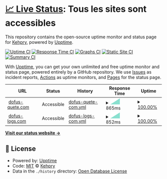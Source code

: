 # [📈 Live Status](https://Kehpry.github.io/phishcheck): <!--live status--> **Tous les sites sont accessibles**

This repository contains the open-source uptime monitor and status page for [Kehpry](https://Kehpry.github.io/phishcheck), powered by [Upptime](https://github.com/upptime/upptime).

[![Uptime CI](https://github.com/Kehpry/phishcheck/workflows/Uptime%20CI/badge.svg)](https://github.com/Kehpry/phishcheck/actions?query=workflow%3A%22Uptime+CI%22)
[![Response Time CI](https://github.com/Kehpry/phishcheck/workflows/Response%20Time%20CI/badge.svg)](https://github.com/Kehpry/phishcheck/actions?query=workflow%3A%22Response+Time+CI%22)
[![Graphs CI](https://github.com/Kehpry/phishcheck/workflows/Graphs%20CI/badge.svg)](https://github.com/Kehpry/phishcheck/actions?query=workflow%3A%22Graphs+CI%22)
[![Static Site CI](https://github.com/Kehpry/phishcheck/workflows/Static%20Site%20CI/badge.svg)](https://github.com/Kehpry/phishcheck/actions?query=workflow%3A%22Static+Site+CI%22)
[![Summary CI](https://github.com/Kehpry/phishcheck/workflows/Summary%20CI/badge.svg)](https://github.com/Kehpry/phishcheck/actions?query=workflow%3A%22Summary+CI%22)

With [Upptime](https://upptime.js.org), you can get your own unlimited and free uptime monitor and status page, powered entirely by a GitHub repository. We use [Issues](https://github.com/Kehpry/phishcheck/issues) as incident reports, [Actions](https://github.com/Kehpry/phishcheck/actions) as uptime monitors, and [Pages](https://Kehpry.github.io/phishcheck) for the status page.

<!--start: status pages-->
<!-- This summary is generated by Upptime (https://github.com/upptime/upptime) -->
<!-- Do not edit this manually, your changes will be overwritten -->
<!-- prettier-ignore -->
| URL | Status | History | Response Time | Uptime |
| --- | ------ | ------- | ------------- | ------ |
| <img alt="" src="https://favicons.githubusercontent.com/dofus-quete.com" height="13"> [dofus-quete.com](https://dofus-quete.com/) | Accessible | [dofus-quete-com.yml](https://github.com/Kehpry/phishcheck/commits/HEAD/history/dofus-quete-com.yml) | <details><summary><img alt="Response time graph" src="./graphs/dofus-quete-com/response-time-week.png" height="20"> 865ms</summary><br><a href="https://phishcheck.dofhelp.fr/history/dofus-quete-com"><img alt="Response time 865" src="https://img.shields.io/endpoint?url=https%3A%2F%2Fraw.githubusercontent.com%2FKehpry%2Fphishcheck%2FHEAD%2Fapi%2Fdofus-quete-com%2Fresponse-time.json"></a><br><a href="https://phishcheck.dofhelp.fr/history/dofus-quete-com"><img alt="24-hour response time 865" src="https://img.shields.io/endpoint?url=https%3A%2F%2Fraw.githubusercontent.com%2FKehpry%2Fphishcheck%2FHEAD%2Fapi%2Fdofus-quete-com%2Fresponse-time-day.json"></a><br><a href="https://phishcheck.dofhelp.fr/history/dofus-quete-com"><img alt="7-day response time 865" src="https://img.shields.io/endpoint?url=https%3A%2F%2Fraw.githubusercontent.com%2FKehpry%2Fphishcheck%2FHEAD%2Fapi%2Fdofus-quete-com%2Fresponse-time-week.json"></a><br><a href="https://phishcheck.dofhelp.fr/history/dofus-quete-com"><img alt="30-day response time 865" src="https://img.shields.io/endpoint?url=https%3A%2F%2Fraw.githubusercontent.com%2FKehpry%2Fphishcheck%2FHEAD%2Fapi%2Fdofus-quete-com%2Fresponse-time-month.json"></a><br><a href="https://phishcheck.dofhelp.fr/history/dofus-quete-com"><img alt="1-year response time 865" src="https://img.shields.io/endpoint?url=https%3A%2F%2Fraw.githubusercontent.com%2FKehpry%2Fphishcheck%2FHEAD%2Fapi%2Fdofus-quete-com%2Fresponse-time-year.json"></a></details> | <details><summary><a href="https://phishcheck.dofhelp.fr/history/dofus-quete-com">100.00%</a></summary><a href="https://phishcheck.dofhelp.fr/history/dofus-quete-com"><img alt="All-time uptime 100.00%" src="https://img.shields.io/endpoint?url=https%3A%2F%2Fraw.githubusercontent.com%2FKehpry%2Fphishcheck%2FHEAD%2Fapi%2Fdofus-quete-com%2Fuptime.json"></a><br><a href="https://phishcheck.dofhelp.fr/history/dofus-quete-com"><img alt="24-hour uptime 100.00%" src="https://img.shields.io/endpoint?url=https%3A%2F%2Fraw.githubusercontent.com%2FKehpry%2Fphishcheck%2FHEAD%2Fapi%2Fdofus-quete-com%2Fuptime-day.json"></a><br><a href="https://phishcheck.dofhelp.fr/history/dofus-quete-com"><img alt="7-day uptime 100.00%" src="https://img.shields.io/endpoint?url=https%3A%2F%2Fraw.githubusercontent.com%2FKehpry%2Fphishcheck%2FHEAD%2Fapi%2Fdofus-quete-com%2Fuptime-week.json"></a><br><a href="https://phishcheck.dofhelp.fr/history/dofus-quete-com"><img alt="30-day uptime 100.00%" src="https://img.shields.io/endpoint?url=https%3A%2F%2Fraw.githubusercontent.com%2FKehpry%2Fphishcheck%2FHEAD%2Fapi%2Fdofus-quete-com%2Fuptime-month.json"></a><br><a href="https://phishcheck.dofhelp.fr/history/dofus-quete-com"><img alt="1-year uptime 100.00%" src="https://img.shields.io/endpoint?url=https%3A%2F%2Fraw.githubusercontent.com%2FKehpry%2Fphishcheck%2FHEAD%2Fapi%2Fdofus-quete-com%2Fuptime-year.json"></a></details>
| <img alt="" src="https://favicons.githubusercontent.com/dofus-logs.com" height="13"> [dofus-logs.com](https://dofus-logs.com/) | Accessible | [dofus-logs-com.yml](https://github.com/Kehpry/phishcheck/commits/HEAD/history/dofus-logs-com.yml) | <details><summary><img alt="Response time graph" src="./graphs/dofus-logs-com/response-time-week.png" height="20"> 852ms</summary><br><a href="https://phishcheck.dofhelp.fr/history/dofus-logs-com"><img alt="Response time 852" src="https://img.shields.io/endpoint?url=https%3A%2F%2Fraw.githubusercontent.com%2FKehpry%2Fphishcheck%2FHEAD%2Fapi%2Fdofus-logs-com%2Fresponse-time.json"></a><br><a href="https://phishcheck.dofhelp.fr/history/dofus-logs-com"><img alt="24-hour response time 852" src="https://img.shields.io/endpoint?url=https%3A%2F%2Fraw.githubusercontent.com%2FKehpry%2Fphishcheck%2FHEAD%2Fapi%2Fdofus-logs-com%2Fresponse-time-day.json"></a><br><a href="https://phishcheck.dofhelp.fr/history/dofus-logs-com"><img alt="7-day response time 852" src="https://img.shields.io/endpoint?url=https%3A%2F%2Fraw.githubusercontent.com%2FKehpry%2Fphishcheck%2FHEAD%2Fapi%2Fdofus-logs-com%2Fresponse-time-week.json"></a><br><a href="https://phishcheck.dofhelp.fr/history/dofus-logs-com"><img alt="30-day response time 852" src="https://img.shields.io/endpoint?url=https%3A%2F%2Fraw.githubusercontent.com%2FKehpry%2Fphishcheck%2FHEAD%2Fapi%2Fdofus-logs-com%2Fresponse-time-month.json"></a><br><a href="https://phishcheck.dofhelp.fr/history/dofus-logs-com"><img alt="1-year response time 852" src="https://img.shields.io/endpoint?url=https%3A%2F%2Fraw.githubusercontent.com%2FKehpry%2Fphishcheck%2FHEAD%2Fapi%2Fdofus-logs-com%2Fresponse-time-year.json"></a></details> | <details><summary><a href="https://phishcheck.dofhelp.fr/history/dofus-logs-com">100.00%</a></summary><a href="https://phishcheck.dofhelp.fr/history/dofus-logs-com"><img alt="All-time uptime 100.00%" src="https://img.shields.io/endpoint?url=https%3A%2F%2Fraw.githubusercontent.com%2FKehpry%2Fphishcheck%2FHEAD%2Fapi%2Fdofus-logs-com%2Fuptime.json"></a><br><a href="https://phishcheck.dofhelp.fr/history/dofus-logs-com"><img alt="24-hour uptime 100.00%" src="https://img.shields.io/endpoint?url=https%3A%2F%2Fraw.githubusercontent.com%2FKehpry%2Fphishcheck%2FHEAD%2Fapi%2Fdofus-logs-com%2Fuptime-day.json"></a><br><a href="https://phishcheck.dofhelp.fr/history/dofus-logs-com"><img alt="7-day uptime 100.00%" src="https://img.shields.io/endpoint?url=https%3A%2F%2Fraw.githubusercontent.com%2FKehpry%2Fphishcheck%2FHEAD%2Fapi%2Fdofus-logs-com%2Fuptime-week.json"></a><br><a href="https://phishcheck.dofhelp.fr/history/dofus-logs-com"><img alt="30-day uptime 100.00%" src="https://img.shields.io/endpoint?url=https%3A%2F%2Fraw.githubusercontent.com%2FKehpry%2Fphishcheck%2FHEAD%2Fapi%2Fdofus-logs-com%2Fuptime-month.json"></a><br><a href="https://phishcheck.dofhelp.fr/history/dofus-logs-com"><img alt="1-year uptime 100.00%" src="https://img.shields.io/endpoint?url=https%3A%2F%2Fraw.githubusercontent.com%2FKehpry%2Fphishcheck%2FHEAD%2Fapi%2Fdofus-logs-com%2Fuptime-year.json"></a></details>

<!--end: status pages-->

[**Visit our status website →**](https://Kehpry.github.io/phishcheck)

## 📄 License

- Powered by: [Upptime](https://github.com/upptime/upptime)
- Code: [MIT](./LICENSE) © [Kehpry](https://Kehpry.github.io/phishcheck)
- Data in the `./history` directory: [Open Database License](https://opendatacommons.org/licenses/odbl/1-0/)
